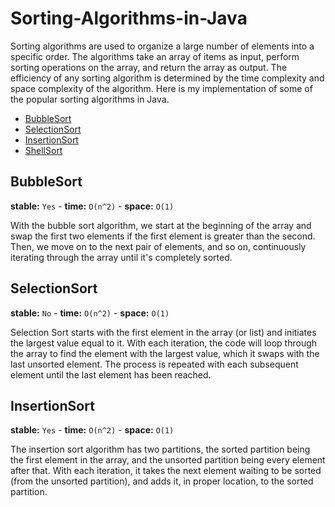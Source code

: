 # Sorting-Algorithms-in-Java

Sorting algorithms are used to organize a large number of elements into a specific order. The algorithms take an array of items as input, perform sorting operations on the array, and return the array as output. The efficiency of any sorting algorithm is determined by the time complexity and space complexity of the algorithm. Here is my implementation of some of the popular sorting algorithms in Java.

* [BubbleSort](https://github.com/jbla484/Sorting-Algorithms-in-Java/blob/main/BubbleSort.java)
* [SelectionSort](https://github.com/jbla484/Sorting-Algorithms-in-Java/blob/main/SelectionSort.java)
* [InsertionSort](https://github.com/jbla484/Sorting-Algorithms-in-Java/blob/main/InsertionSort.java)
* [ShellSort](https://github.com/jbla484/Sorting-Algorithms-in-Java/blob/main/ShellSort.java)

## BubbleSort


**stable:** `Yes` - **time:** `O(n^2)` - **space:** `O(1)`

With the bubble sort algorithm, we start at the beginning of the array and swap the first two elements if the first element is greater than the second. Then, we move on to the next pair of elements, and so on, continuously iterating through the array until it's completely sorted.

## SelectionSort

**stable:** `No` - **time:** `O(n^2)` - **space:** `O(1)`

Selection Sort starts with the first element in the array (or list) and initiates the largest value equal to it. With each iteration, the code will loop through the array to find the element with the largest value, which it swaps with the last unsorted element. The process is repeated with each subsequent element until the last element has been reached.

## InsertionSort

**stable:** `Yes` - **time:** `O(n^2)` - **space:** `O(1)`

The insertion sort algorithm has two partitions, the sorted partition being the first element in the array, and the unsorted partition being every element after that. With each iteration, it takes the next element waiting to be sorted (from the unsorted partition), and adds it, in proper location, to the sorted partition.
